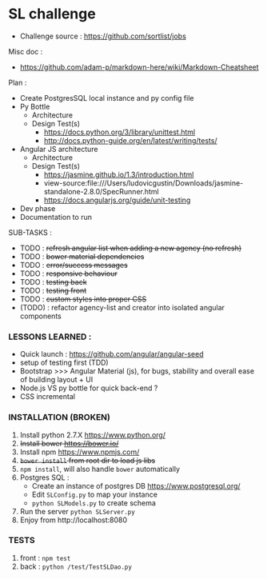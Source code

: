 SL challenge
============

* Challenge source : https://github.com/sortlist/jobs

Misc doc :
* https://github.com/adam-p/markdown-here/wiki/Markdown-Cheatsheet


Plan :
* Create PostgresSQL local instance and py config file
* Py Bottle
    * Architecture
    * Design Test(s)
        * https://docs.python.org/3/library/unittest.html
        * http://docs.python-guide.org/en/latest/writing/tests/
* Angular JS architecture
    * Architecture
    * Design Test(s)
        * https://jasmine.github.io/1.3/introduction.html
        * view-source:file:///Users/ludovicgustin/Downloads/jasmine-standalone-2.8.0/SpecRunner.html
        * https://docs.angularjs.org/guide/unit-testing
* Dev phase
* Documentation to run

SUB-TASKS :
* TODO : ~~refresh angular list when adding a new agency (no refresh)~~
* TODO : ~~bower material dependencies~~
* TODO : ~~error/success messages~~
* TODO : ~~responsive behaviour~~
* TODO : ~~testing back~~
* TODO : ~~testing front~~
* TODO : ~~custom styles into proper CSS~~
* (TODO) : refactor agency-list and creator into isolated angular components

### LESSONS LEARNED :
- Quick launch : https://github.com/angular/angular-seed
- setup of testing first (TDD)
- Bootstrap >>> Angular Material (js), for bugs, stability and overall ease of building layout + UI
- Node.js VS py bottle for quick back-end ?
- CSS incremental

### INSTALLATION (BROKEN)
1. Install python 2.7.X https://www.python.org/
2. ~~Install bower https://bower.io/~~
2. Install npm https://www.npmjs.com/
3. ~~`bower install` from root dir to load js libs~~
3. `npm install`, will also handle `bower` automatically
4. Postgres SQL :
    * Create an instance of postgres DB https://www.postgresql.org/
    * Edit `SLConfig.py` to map your instance
    * `python SLModels.py` to create schema
5. Run the server `python SLServer.py`
6. Enjoy from http://localhost:8080

### TESTS
1. front : `npm test`
2. back : `python /test/TestSLDao.py`